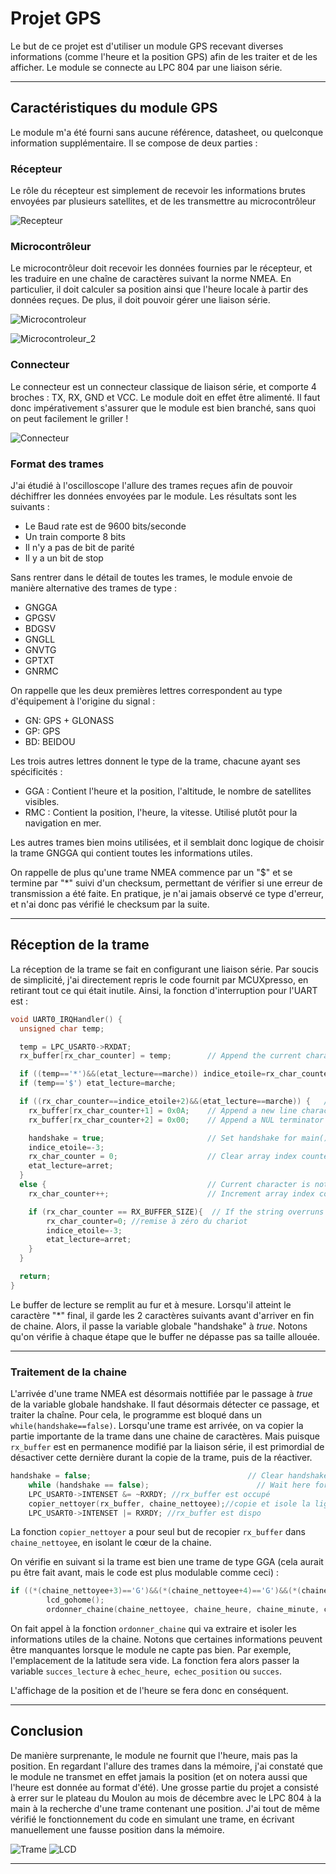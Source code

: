 # Projet GPS

Le but de ce projet est d'utiliser un module GPS recevant diverses informations (comme l'heure et la position GPS) afin de les traiter et de les afficher. Le module se connecte au LPC 804 par une liaison série. 
***

## Caractéristiques du module GPS
Le module m'a été fourni sans aucune référence, datasheet, ou quelconque information supplémentaire. Il se compose de deux parties :

### Récepteur
Le rôle du récepteur est simplement de recevoir les informations brutes envoyées par plusieurs satellites, et de les transmettre au microcontrôleur

![Recepteur](./Images/Recepteur.JPG)

### Microcontrôleur
Le microcontrôleur doit recevoir les données fournies par le récepteur, et les traduire en une chaîne de caractères suivant la norme NMEA. En particulier, il doit calculer sa position ainsi que l'heure locale à partir des données reçues. De plus, il doit pouvoir gérer une liaison série.

![Microcontroleur](./Images/Microcontroleur.JPG)

![Microcontroleur_2](./Images/Microcontroleur_2.JPG)

### Connecteur
Le connecteur est un connecteur classique de liaison série, et comporte 4 broches : TX, RX, GND et VCC. Le module doit en effet être alimenté. Il faut donc impérativement s'assurer que le module est bien branché, sans quoi on peut facilement le griller ! 

![Connecteur](./Images/Connecteur.JPG)

### Format des trames
J'ai étudié à l'oscilloscope l'allure des trames reçues afin de pouvoir déchiffrer les données envoyées par le module. Les résultats sont les suivants :

* Le Baud rate est de 9600 bits/seconde
* Un train comporte 8 bits
* Il n'y a pas de bit de parité
* Il y a un bit de stop

Sans rentrer dans le détail de toutes les trames, le module envoie de manière alternative des trames de type :

* GNGGA
* GPGSV
* BDGSV
* GNGLL
* GNVTG
* GPTXT
* GNRMC

On rappelle que les deux premières lettres correspondent au type d'équipement à l'origine du signal :

* GN: GPS + GLONASS
* GP: GPS
* BD: BEIDOU

Les trois autres lettres donnent le type de la trame, chacune ayant ses spécificités :
* GGA : Contient l'heure et la position, l'altitude, le nombre de satellites visibles.
* RMC : Contient la position, l'heure, la vitesse. Utilisé plutôt pour la navigation en mer.

Les autres trames bien moins utilisées, et il semblait donc logique de choisir la trame GNGGA qui contient toutes les informations utiles.

On rappelle de plus qu'une trame NMEA commence par un "$" et se termine par "*" suivi d'un checksum, permettant de vérifier si une erreur de transmission a été faite. En pratique, je n'ai jamais observé ce type d'erreur, et n'ai donc pas vérifié le checksum par la suite.
***

## Réception de la trame
La réception de la trame se fait en configurant une liaison série. Par soucis de simplicité, j'ai directement repris le code fournit par MCUXpresso, en retirant tout ce qui était inutile. Ainsi, la fonction d'interruption pour l'UART est :

```c
void UART0_IRQHandler() {
  unsigned char temp;

  temp = LPC_USART0->RXDAT;
  rx_buffer[rx_char_counter] = temp;        // Append the current character to the rx_buffer

  if ((temp=='*')&&(etat_lecture==marche)) indice_etoile=rx_char_counter;
  if (temp=='$') etat_lecture=marche;

  if ((rx_char_counter==indice_etoile+2)&&(etat_lecture==marche)) {   // Fin de chaine.
    rx_buffer[rx_char_counter+1] = 0x0A;    // Append a new line character to rx_buffer.
    rx_buffer[rx_char_counter+2] = 0x00;    // Append a NUL terminator character to rx_buffer to complete the string.

    handshake = true;                       // Set handshake for main()
    indice_etoile=-3;
    rx_char_counter = 0;                    // Clear array index counter
    etat_lecture=arret;
  }
  else {                                    // Current character is not CR, keep collecting them.
    rx_char_counter++;                      // Increment array index counter.

    if (rx_char_counter == RX_BUFFER_SIZE){  // If the string overruns the buffer, stop here before all hell breaks lose.
        rx_char_counter=0; //remise à zéro du chariot
        indice_etoile=-3;
        etat_lecture=arret;
    }
  }

  return;
}
```

Le buffer de lecture se remplit au fur et à mesure. Lorsqu'il atteint le caractère "*" final, il garde les 2 caractères suivants avant d'arriver en fin de chaine. Alors, il passe la variable globale "handshake" à _true_. Notons qu'on vérifie à chaque étape que le buffer ne dépasse pas sa taille allouée.
***

### Traitement de la chaine
L'arrivée d'une trame NMEA est désormais nottifiée par le passage à _true_ de la variable globale handshake. Il faut désormais détecter ce passage, et traiter la chaîne. Pour cela, le programme est bloqué dans un `while(handshake==false)`. Lorsqu'une trame est arrivée, on va copier la partie importante de la trame dans une chaine de caractères. Mais puisque `rx_buffer` est en permanence modifié par la liaison série, il est primordial de désactiver cette dernière durant la copie de la trame, puis de la réactiver.

```c
handshake = false;                                   // Clear handshake flag, will be set by ISR at end of user input
    while (handshake == false);                        // Wait here for handshake from ISR
    LPC_USART0->INTENSET &= ~RXRDY; //rx_buffer est occupé
    copier_nettoyer(rx_buffer, chaine_nettoyee);//copie et isole la ligne de rx_buffer dans chaine
    LPC_USART0->INTENSET |= RXRDY; //rx_buffer est dispo
```
La fonction `copier_nettoyer` a pour seul but de recopier `rx_buffer` dans `chaine_nettoyee`, en isolant le cœur de la chaine.

On vérifie en suivant si la trame est bien une trame de type GGA (cela aurait pu être fait avant, mais le code est plus modulable comme ceci) :
```c
if ((*(chaine_nettoyee+3)=='G')&&(*(chaine_nettoyee+4)=='G')&&(*(chaine_nettoyee+5)=='A')){ //trame GNGGA
        lcd_gohome();
        ordonner_chaine(chaine_nettoyee, chaine_heure, chaine_minute, chaine_seconde, chaine_latitude, chaine_longitude, chaine_direction_latitude, chaine_direction_longitude);
```
On fait appel à la fonction `ordonner_chaine` qui va extraire et isoler les informations utiles de la chaine. Notons que certaines informations peuvent être manquantes lorsque le module ne capte pas bien. Par exemple, l'emplacement de la latitude sera vide. La fonction fera alors passer la variable `succes_lecture` à `echec_heure`,` echec_position` ou `succes`.

L'affichage de la position et de l'heure se fera donc en conséquent.
***

## Conclusion
De manière surprenante, le module ne fournit que l'heure, mais pas la position. En regardant l'allure des trames dans la mémoire, j'ai constaté que le module ne transmet en effet jamais la position (et on notera aussi que l'heure est donnée au format d'été). Une grosse partie du projet a consisté à errer sur le plateau du Moulon au mois de décembre avec le LPC 804 à la main à la recherche d'une trame contenant une position. J'ai tout de même vérifié le fonctionnement du code en simulant une trame, en écrivant manuellement une fausse position dans la mémoire.

![Trame](./Images/Trame.PNG)
![LCD](./Images/LCD.JPG)
***



